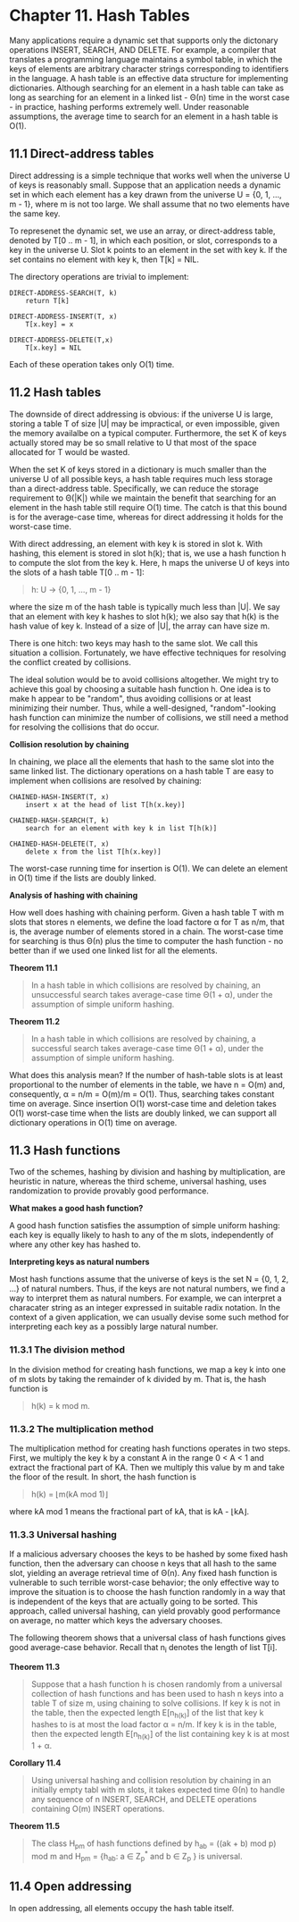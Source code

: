 # Chapter 11. Hash Tables

Many applications require a dynamic set that supports only the dictonary operations INSERT, SEARCH, AND DELETE. For example, a compiler that translates a programming language maintains a symbol table, in which the keys of elements are arbitrary character strings corresponding to identifiers in the language. A hash table is an effective data structure for implementing dictionaries. Although searching for an element in a hash table can take as long as searching for an element in a linked list - &Theta;(n) time in the worst case - in practice, hashing performs extremely well. Under reasonable assumptions, the average time to search for an element in a hash table is O(1). 

## 11.1 Direct-address tables

Direct addressing is a simple technique that works well when the universe U of keys is reasonably small. Suppose that an application needs a dynamic set in which each element has a key drawn from the universe U = {0, 1, ..., m - 1}, where m is not too large. We shall assume that no two elements have the same key.

To represenet the dynamic set, we use an array, or direct-address table, denoted by T[0 .. m - 1], in which each position, or slot, corresponds to a key in the universe U. Slot k points to an element in the set with key k. If the set contains no element with key k, then T[k] = NIL.

The directory operations are trivial to implement:

```
DIRECT-ADDRESS-SEARCH(T, k)
	return T[k]

DIRECT-ADDRESS-INSERT(T, x)
	T[x.key] = x

DIRECT-ADDRESS-DELETE(T,x)
	T[x.key] = NIL
```

Each of these operation takes only O(1) time.

## 11.2 Hash tables

The downside of direct addressing is obvious: if the universe U is large, storing a table T of size |U| may be impractical, or even impossible, given the memory availalbe on a typical computer. Furthermore, the set K of keys actually stored may be so small relative to U that most of the space allocated for T would be wasted.

When the set K of keys stored in a dictionary is much smaller than the universe U of all possible keys, a hash table requires much less storage than a direct-address table. Specifically, we can reduce the storage requirement to &Theta;(|K|) while we maintain the benefit that searching for an element in the hash table still require O(1) time. The catch is that this bound is for the average-case time, whereas for direct addressing it holds for the worst-case time.

With direct addressing, an element with key k is stored in slot k. With hashing, this element is stored in slot h(k); that is, we use a hash function h to compute the slot from the key k. Here, h maps the universe U of keys into the slots of a hash table T[0 .. m - 1]:

> h: U &rarr; {0, 1, ..., m - 1}

where the size m of the hash table is typically much less than |U|. We say that an element with key k hashes to slot h(k); we also say that h(k) is the hash value of key k. Instead of a size of |U|, the array can have size m.

There is one hitch: two keys may hash to the same slot. We call this situation a collision. Fortunately, we have effective techniques for resolving the conflict created by collisions.

The ideal solution would be to avoid collisions altogether. We might try to achieve this goal by choosing a suitable hash function h. One idea is to make h appear to be "random", thus avoiding collisions or at least minimizing their number. Thus, while a well-designed, "random"-looking hash function can minimize the number of collisions, we still need a method for resolving the collisions that do occur.

**Collision resolution by chaining**

In chaining, we place all the elements that hash to the same slot into the same linked list. The dictionary operations on a hash table T are easy to implement when collisions are resolved by chaining:

```
CHAINED-HASH-INSERT(T, x)
	insert x at the head of list T[h(x.key)]

CHAINED-HASH-SEARCH(T, k)
	search for an element with key k in list T[h(k)]

CHAINED-HASH-DELETE(T, x)
	delete x from the list T[h(x.key)]
```

The worst-case running time for insertion is O(1). We can delete an element in O(1) time if the lists are doubly linked.

**Analysis of hashing with chaining**

How well does hashing with chaining perform. Given a hash table T with m slots that stores n elements, we define the load factore &alpha; for T as n/m, that is, the average number of elements stored in a chain. The worst-case time for searching is thus &Theta;(n) plus the time to computer the hash function - no better than if we used one linked list for all the elements. 

**Theorem 11.1** 

> In a hash table in which collisions are resolved by chaining, an unsuccessful search takes average-case time &Theta;(1 + &alpha;), under the assumption of simple uniform hashing.

**Theorem 11.2**

> In a hash table in which collisions are resolved by chaining, a successful search takes average-case time &Theta;(1 + &alpha;), under the assumption of simple uniform hashing.

What does this analysis mean? If the number of hash-table slots is at least proportional to the number of elements in the table, we have n = O(m) and, consequently, &alpha; = n/m = O(m)/m = O(1). Thus, searching takes constant time on average. Since insertion O(1) worst-case time and deletion takes O(1) worst-case time when the lists are doubly linked, we can support all dictionary operations in O(1) time on average.

## 11.3 Hash functions

Two of the schemes, hashing by division and hashing by multiplication, are heuristic in nature, whereas the third scheme, universal hashing, uses randomization to provide provably good performance.

**What makes a good hash function?**

A good hash function satisfies the assumption of simple uniform hashing: each key is equally likely to hash to any of the m slots, independently of where any other key has hashed to.

**Interpreting keys as natural numbers**

Most hash functions assume that the universe of keys is the set N = {0, 1, 2, ...} of natural numbers. Thus, if the keys are not natural numbers, we find a way to interpret them as natural numbers. For example, we can interpret a characater string as an integer expressed in suitable radix notation. In the context of a given application, we can usually devise some such method for interpreting each key as a possibly large natural number.

### 11.3.1 The division method

In the division method for creating hash functions, we map a key k into one of m slots by taking the remainder of k divided by m. That is, the hash function is 

> h(k) = k mod m.

### 11.3.2 The multiplication method

The multiplication method for creating hash functions operates in two steps. First, we multiply the key k by a constant A in the range 0 < A < 1 and extract the fractional part of KA. Then we multiply this value by m and take the floor of the result. In short, the hash function is 

> h(k) = &lfloor;m(kA mod 1)&rfloor;

where kA mod 1 means the fractional part of kA, that is kA - &lfloor;kA&rfloor;.

### 11.3.3 Universal hashing

If a malicious adversary chooses the keys to be hashed by some fixed hash function, then the adversary can choose n keys that all hash to the same slot, yielding an average retrieval time of &Theta;(n). Any fixed hash function is vulnerable to such terrible worst-case behavior; the only effective way to improve the situation is to choose the hash function randomly in a way that is independent of the keys that are actually going to be sorted. This approach, called universal hashing, can yield provably good performance on average, no matter which keys the adversary chooses.

The following theorem shows that a universal class of hash functions gives good average-case behavior. Recall that n<sub>i</sub> denotes the length of list T[i].

**Theorem 11.3**

> Suppose that a hash function h is chosen randomly from a universal collection of hash functions and has been used to hash n keys into a table T of size m, using chaining to solve collisions. If key k is not in the table, then the expected length E[n<sub>h(k)</sub>] of the list that key k hashes to is at most the load factor &alpha; = n/m. If key k is in the table, then the expected length E[n<sub>h(k)</sub>] of the list containing key k is at most 1 + &alpha;.

**Corollary 11.4**

> Using universal hashing and collision resolution by chaining in an initially empty tabl with m slots, it takes expected time &Theta;(n) to handle any sequence of n INSERT, SEARCH, and DELETE operations containing O(m) INSERT operations.

**Theorem 11.5**

> The class H<sub>pm</sub> of hash functions defined by h<sub>ab</sub> = ((ak + b) mod p) mod m and H<sub>pm</sub> = {h<sub>ab</sub>: a &in; Z<sub>p</sub><sup>*</sup>  and b &in; Z<sub>p</sub> }  is universal.

## 11.4 Open addressing

In open addressing, all elements occupy the hash table itself.